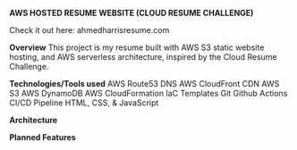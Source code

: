 **AWS HOSTED RESUME WEBSITE (CLOUD RESUME CHALLENGE)**

Check it out here: ahmedharrisresume.com 


**Overview**
This project is my resume built with AWS S3 static website hosting, and AWS serverless architecture, inspired by the Cloud Resume Challenge. 



**Technologies/Tools used**
AWS Route53 DNS
AWS CloudFront CDN
AWS S3
AWS DynamoDB
AWS CloudFormation IaC Templates 
Git
Github Actions CI/CD Pipeline
HTML, CSS, & JavaScript



**Architecture**



**Planned Features**
